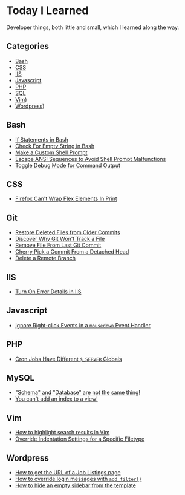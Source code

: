 # Today I Learned

Developer things, both little and small, which I learned along the way.

## Categories

* [Bash](#bash)
* [CSS](#css)
* [IIS](#iis)
* [Javascript](#javascript)
* [PHP](#php)
* [SQL](#sql)
* [Vim](#vim))
* [Wordpress](#wordpress))

## Bash

* [If Statements in Bash](bash/if-statements-in-bash-scripts.md)
* [Check For Empty String in Bash](bash/check-for-empty-string.md)
* [Make a Custom Shell Prompt](bash/make-a-custom-shell-prompt.md)
* [Escape ANSI Sequences to Avoid Shell Prompt Malfunctions](bash/escape-ansi-sequences.md)
* [Toggle Debug Mode for Command Output](bash/toggle-debug-mode.md)

## CSS

* [Firefox Can't Wrap Flex Elements In Print](css/firefox-cant-wrap-flex-elements-in-print.md)

## Git

* [Restore Deleted Files from Older Commits](git/restore-deleted-files-from-old-commits.md)
* [Discover Why Git Won't Track a File](git/discover-why-git-wont-track-file.md)
* [Remove File From Last Git Commit](git/remove-file-from-last-commit.md)
* [Cherry Pick a Commit From a Detached Head](git/cherry-pick-commit-from-detached-head.md)
* [Delete a Remote Branch](git/delete-remote-branch.md)

## IIS

* [Turn On Error Details in IIS](iis/turn-on-error-details.md)

## Javascript

* [Ignore Right-click Events in a `mousedown` Event Handler](javascript/ignore-right-click-in-mousedown-event-handler.md)

## PHP

* [Cron Jobs Have Different `$_SERVER` Globals](php/cron-jobs-have-different-server-globals.md)

## MySQL

* ["Schema" and "Database" are not the same thing!](mysql/schema-and-database-are-not-same-thing.md)
* [You can't add an index to a view!](mysql/cant-add-index-to-view.md)

## Vim

* [How to highlight search results in Vim](vim/highlight-search-matches-in-vim.md)
* [Override Indentation Settings for a Specific Filetype](vim/override-indentation-settings-for-specific-filetype.md)

## Wordpress

* [How to get the URL of a Job Listings page](wordpress/get-url-job-listings-page.md)
* [How to override login messages with `add_filter()`](wordpress/override-login-messages-with-add-filter.md)
* [How to hide an empty sidebar from the template](wordpress/hide-empty-sidebar-from-template.md)
